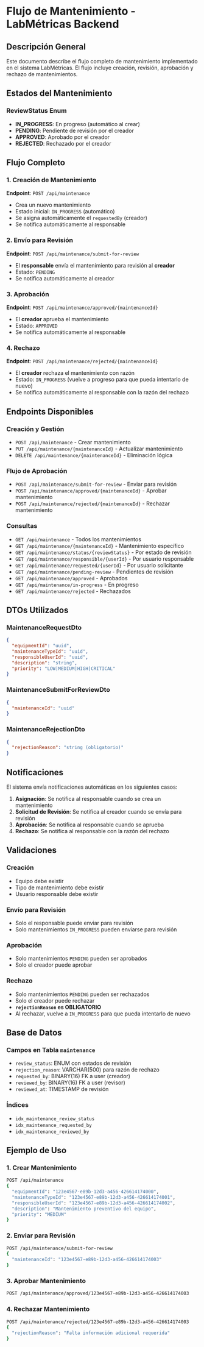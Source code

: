 # Flujo de Mantenimiento - LabMétricas Backend

## Descripción General

Este documento describe el flujo completo de mantenimiento implementado en el sistema LabMétricas. El flujo incluye creación, revisión, aprobación y rechazo de mantenimientos.

## Estados del Mantenimiento

### ReviewStatus Enum
- **IN_PROGRESS**: En progreso (automático al crear)
- **PENDING**: Pendiente de revisión por el creador
- **APPROVED**: Aprobado por el creador
- **REJECTED**: Rechazado por el creador

## Flujo Completo

### 1. Creación de Mantenimiento
**Endpoint**: `POST /api/maintenance`
- Crea un nuevo mantenimiento
- Estado inicial: `IN_PROGRESS` (automático)
- Se asigna automáticamente el `requestedBy` (creador)
- Se notifica automáticamente al responsable

### 2. Envío para Revisión
**Endpoint**: `POST /api/maintenance/submit-for-review`
- El **responsable** envía el mantenimiento para revisión al **creador**
- Estado: `PENDING`
- Se notifica automáticamente al creador

### 3. Aprobación
**Endpoint**: `POST /api/maintenance/approved/{maintenanceId}`
- El **creador** aprueba el mantenimiento
- Estado: `APPROVED`
- Se notifica automáticamente al responsable

### 4. Rechazo
**Endpoint**: `POST /api/maintenance/rejected/{maintenanceId}`
- El **creador** rechaza el mantenimiento con razón
- Estado: `IN_PROGRESS` (vuelve a progreso para que pueda intentarlo de nuevo)
- Se notifica automáticamente al responsable con la razón del rechazo

## Endpoints Disponibles

### Creación y Gestión
- `POST /api/maintenance` - Crear mantenimiento
- `PUT /api/maintenance/{maintenanceId}` - Actualizar mantenimiento
- `DELETE /api/maintenance/{maintenanceId}` - Eliminación lógica

### Flujo de Aprobación
- `POST /api/maintenance/submit-for-review` - Enviar para revisión
- `POST /api/maintenance/approved/{maintenanceId}` - Aprobar mantenimiento
- `POST /api/maintenance/rejected/{maintenanceId}` - Rechazar mantenimiento

### Consultas
- `GET /api/maintenance` - Todos los mantenimientos
- `GET /api/maintenance/{maintenanceId}` - Mantenimiento específico
- `GET /api/maintenance/status/{reviewStatus}` - Por estado de revisión
- `GET /api/maintenance/responsible/{userId}` - Por usuario responsable
- `GET /api/maintenance/requested/{userId}` - Por usuario solicitante
- `GET /api/maintenance/pending-review` - Pendientes de revisión
- `GET /api/maintenance/approved` - Aprobados
- `GET /api/maintenance/in-progress` - En progreso
- `GET /api/maintenance/rejected` - Rechazados

## DTOs Utilizados

### MaintenanceRequestDto
```json
{
  "equipmentId": "uuid",
  "maintenanceTypeId": "uuid",
  "responsibleUserId": "uuid",
  "description": "string",
  "priority": "LOW|MEDIUM|HIGH|CRITICAL"
}
```

### MaintenanceSubmitForReviewDto
```json
{
  "maintenanceId": "uuid"
}
```

### MaintenanceRejectionDto
```json
{
  "rejectionReason": "string (obligatorio)"
}
```

## Notificaciones

El sistema envía notificaciones automáticas en los siguientes casos:

1. **Asignación**: Se notifica al responsable cuando se crea un mantenimiento
2. **Solicitud de Revisión**: Se notifica al creador cuando se envía para revisión
3. **Aprobación**: Se notifica al responsable cuando se aprueba
4. **Rechazo**: Se notifica al responsable con la razón del rechazo

## Validaciones

### Creación
- Equipo debe existir
- Tipo de mantenimiento debe existir
- Usuario responsable debe existir

### Envío para Revisión
- Solo el responsable puede enviar para revisión
- Solo mantenimientos `IN_PROGRESS` pueden enviarse para revisión

### Aprobación
- Solo mantenimientos `PENDING` pueden ser aprobados
- Solo el creador puede aprobar

### Rechazo
- Solo mantenimientos `PENDING` pueden ser rechazados
- Solo el creador puede rechazar
- **`rejectionReason` es OBLIGATORIO**
- Al rechazar, vuelve a `IN_PROGRESS` para que pueda intentarlo de nuevo

## Base de Datos

### Campos en Tabla `maintenance`
- `review_status`: ENUM con estados de revisión
- `rejection_reason`: VARCHAR(500) para razón de rechazo
- `requested_by`: BINARY(16) FK a user (creador)
- `reviewed_by`: BINARY(16) FK a user (revisor)
- `reviewed_at`: TIMESTAMP de revisión

### Índices
- `idx_maintenance_review_status`
- `idx_maintenance_requested_by`
- `idx_maintenance_reviewed_by`

## Ejemplo de Uso

### 1. Crear Mantenimiento
```bash
POST /api/maintenance
{
  "equipmentId": "123e4567-e89b-12d3-a456-426614174000",
  "maintenanceTypeId": "123e4567-e89b-12d3-a456-426614174001",
  "responsibleUserId": "123e4567-e89b-12d3-a456-426614174002",
  "description": "Mantenimiento preventivo del equipo",
  "priority": "MEDIUM"
}
```

### 2. Enviar para Revisión
```bash
POST /api/maintenance/submit-for-review
{
  "maintenanceId": "123e4567-e89b-12d3-a456-426614174003"
}
```

### 3. Aprobar Mantenimiento
```bash
POST /api/maintenance/approved/123e4567-e89b-12d3-a456-426614174003
```

### 4. Rechazar Mantenimiento
```bash
POST /api/maintenance/rejected/123e4567-e89b-12d3-a456-426614174003
{
  "rejectionReason": "Falta información adicional requerida"
}
``` 